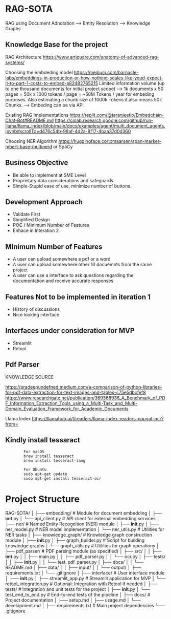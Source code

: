 # RAG-SOTA
RAG using Document Adnotation --> Entity Resolution --> Knowledge Graphs




## Knowledge Base for the project

RAG Architecture
https://www.artiquare.com/anatomy-of-advanced-rag-systems/


Choosing the embdeding model
https://medium.com/barnacle-labs/embeddings-in-production-or-how-nothing-scales-like-youd-expect-it-to-part-1-costs-to-embed-a82482765215
Limited information volume (up to one thousand documents for initial project scope) --> 1k documents x 50 pages = 50k x 1000 tokens / page = ~50M Tokens / year for embeding purposes. Also estimating a chunk size of 1000k Tokens it also means 50k Chunks.
--> Embeding can be via API

Existing RAG Implementations
https://replit.com/@taranjeetio/Embedchain-Chat-Bot#README.md
https://colab.research.google.com/github/run-llama/llama_index/blob/main/docs/examples/agent/multi_document_agents.ipynb#scrollTo=d476c54b-98af-4d2a-8f17-4baa37d0d360

Choosing NER Algorithm
https://huggingface.co/tomaarsen/span-marker-mbert-base-multinerd
or
SpaCy



## Business Objective
- Be able to implement at SME Level
- Proprietary data considerations and safeguards
- Simple-Stupid ease of use, minimize number of buttons.

## Development Approach
- Validate First
- Simplified Design
- POC / Minimum Number of Features
- Enhace in Interation 2

## Minimum Number of Features
- A user can upload somewhere a pdf or a word
- A user can upload somewhere other 10 docuemnts from the same project
- A user can use a interface to ask questions regarding the documentation and receive accurate responses

## Features Not to be implemented in iteration 1
- History of discussions
- Nice looking interface


## Interfaces under consideration for MVP
- Streamlit
- Retool




## Pdf Parser
KNOWLEDGE SOURCE

https://pradeepundefned.medium.com/a-comparison-of-python-libraries-for-pdf-data-extraction-for-text-images-and-tables-c75e5dbcfef8
https://www.researchgate.net/publication/369368936_A_Benchmark_of_PDF_Information_Extraction_Tools_using_a_Multi-Task_and_Multi-Domain_Evaluation_Framework_for_Academic_Documents

Llama Index
https://llamahub.ai/l/readers/llama-index-readers-nougat-ocr?from=



 ## Kindly install tessaract
            For macOS 
            brew install tesseract
            brew install tesseract-lang

            For Ubuntu
            sudo apt-get update
            sudo apt-get install tesseract-ocr




# Project Structure

RAG-SOTA/
│
├── embedding/                # Module for document embedding
│   ├── __init__.py
│   └── api_client.py        # API client for external embedding services
│
├── ner/                      # Named Entity Recognition (NER) module
│   ├── __init__.py
│   ├── ner_model.py         # NER model implementation
│   └── ner_utils.py         # Utilities for NER tasks
│
├── knowledge_graph/         # Knowledge graph construction module
│   ├── __init__.py
│   ├── graph_builder.py     # Script for building knowledge graphs
│   └── graph_utils.py       # Utilities for graph operations
│
├── pdf_parser/               # PDF parsing module (as specified)
│   ├── src/
│   │   ├── __init__.py
│   │   ├── main.py
│   │   ├── pdf_parser.py
│   │   └── ocr.py
│   ├── tests/
│   │   ├── __init__.py
│   │   └── test_pdf_parser.py
│   ├── docs/
│   │   └── README.md
│   ├── data/
│   │   ├── input/
│   │   └── output/
│   ├── requirements.txt
│   └── .gitignore
│
├── interface/               # User interface module
│   ├── __init__.py
│   ├── streamlit_app.py     # Streamlit application for MVP
│   └── retool_integration.py # Optional: Integration with Retool if needed
│
├── tests/                   # Integration and unit tests for the project
│   ├── __init__.py
│   └── test_end_to_end.py   # End-to-end tests of the pipeline
│
├── docs/                    # Project documentation
│   ├── setup.md
│   ├── usage.md
│   └── development.md
│
├── requirements.txt         # Main project dependencies
└── .gitignore



